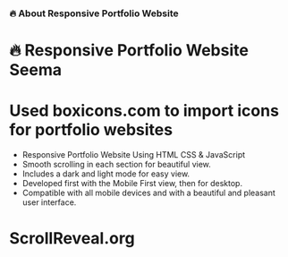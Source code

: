 ### 🔥 About Responsive Portfolio Website
# 🔥 Responsive Portfolio Website Seema

# Used boxicons.com to import icons for portfolio websites
- Responsive Portfolio Website Using HTML CSS & JavaScript
- Smooth scrolling in each section for beautiful view.
- Includes a dark and light mode for easy view.
- Developed first with the Mobile First view, then for desktop.
- Compatible with all mobile devices and with a beautiful and pleasant user interface.

# ScrollReveal.org
